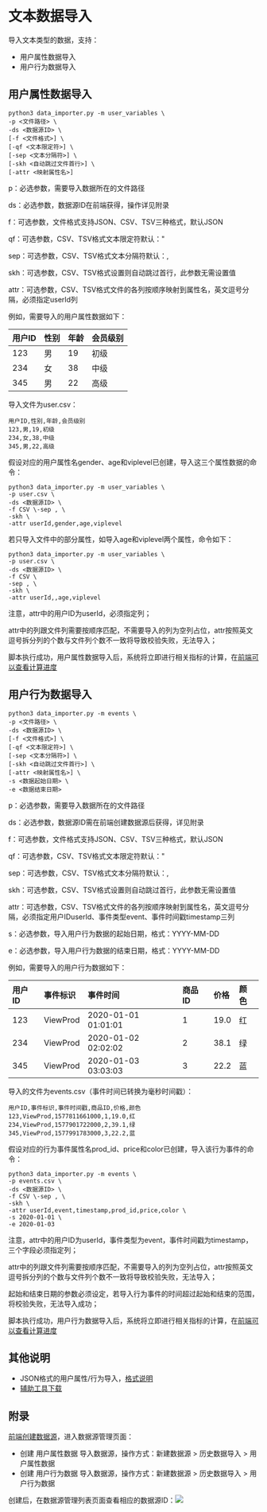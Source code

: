 # 文本数据导入

导入文本类型的数据，支持：

* 用户属性数据导入
* 用户行为数据导入

## 用户属性数据导入 <a id="yong-hu-shu-xing-shu-ju-dao-ru"></a>

```text
python3 data_importer.py -m user_variables \
-p <文件路径> \
-ds <数据源ID> \
[-f <文件格式>] \
[-qf <文本限定符>] \
[-sep <文本分隔符>] \
[-skh <自动跳过文件首行>] \
[-attr <映射属性名>] 
```

p：必选参数，需要导入数据所在的文件路径

ds：必选参数，数据源ID在前端获得，操作详见附录​

f：可选参数，文件格式支持JSON、CSV、TSV三种格式，默认JSON

qf：可选参数，CSV、TSV格式文本限定符默认："

sep：可选参数，CSV、TSV格式文本分隔符默认：,

skh：可选参数，CSV、TSV格式设置则自动跳过首行，此参数无需设置值

attr：可选参数，CSV、TSV格式文件的各列按顺序映射到属性名，英文逗号分隔，必须指定userId列

例如，需要导入的用户属性数据如下：

| 用户ID | 性别 | 年龄 | 会员级别 |
| :--- | :--- | :--- | :--- |
| 123 | 男 | 19 | 初级 |
| 234 | 女 | 38 | 中级 |
| 345 | 男 | 22 | 高级 |

导入文件为user.csv：

```text
用户ID,性别,年龄,会员级别
123,男,19,初级
234,女,38,中级
345,男,22,高级
```

假设对应的用户属性名gender、age和viplevel已创建，导入这三个属性数据的命令：

```text
python3 data_importer.py -m user_variables \
-p user.csv \
-ds <数据源ID> \
-f CSV \-sep , \
-skh \
-attr userId,gender,age,viplevel
```

若只导入文件中的部分属性，如导入age和viplevel两个属性，命令如下：

```text
python3 data_importer.py -m user_variables \
-p user.csv \
-ds <数据源ID> \
-f CSV \
-sep , \
-skh \
-attr userId,,age,viplevel
```

注意，attr中的用户ID为userId，必须指定列；

attr中的列跟文件列需要按顺序匹配，不需要导入的列为空列占位，attr按照英文逗号拆分列的个数与文件列个数不一致将导致校验失败，无法导入；

脚本执行成功，用户属性数据导入后，系统将立即进行相关指标的计算，在[前端可以查看计算进度](https://docs.growingio.com/op/product-manual/customer-data-platform/datasource/data-import)​

## 用户行为数据导入 <a id="yong-hu-hang-wei-shu-ju-dao-ru"></a>

```text
python3 data_importer.py -m events \
-p <文件路径> \
-ds <数据源ID> \
[-f <文件格式>] \
[-qf <文本限定符>] \
[-sep <文本分隔符>] \
[-skh <自动跳过文件首行>] \
[-attr <映射属性名>] \
-s <数据起始日期> \
-e <数据结束日期>
```

p：必选参数，需要导入数据所在的文件路径

ds：必选参数，数据源ID需在前端创建数据源后获得，详见附录

f：可选参数，文件格式支持JSON、CSV、TSV三种格式，默认JSON

qf：可选参数，CSV、TSV格式文本限定符默认："

sep：可选参数，CSV、TSV格式文本分隔符默认：,

skh：可选参数，CSV、TSV格式设置则自动跳过首行，此参数无需设置值

attr：可选参数，CSV、TSV格式文件的各列按顺序映射到属性名，英文逗号分隔，必须指定用户IDuserId、事件类型event、事件时间戳timestamp三列

s：必选参数，导入用户行为数据的起始日期，格式：YYYY-MM-DD

e：必选参数，导入用户行为数据的结束日期，格式：YYYY-MM-DD

例如，需要导入的用户行为数据如下：

| 用户ID | 事件标识 | 事件时间 | 商品ID | 价格 | 颜色 |
| :--- | :--- | :--- | :--- | :--- | :--- |
| 123 | ViewProd | 2020-01-01 01:01:01 | 1 | 19.0 | 红 |
| 234 | ViewProd | 2020-01-02 02:02:02 | 2 | 38.1 | 绿 |
| 345 | ViewProd | 2020-01-03 03:03:03 | 3 | 22.2 | 蓝 |

导入的文件为events.csv（事件时间已转换为毫秒时间戳）：

```text
用户ID,事件标识,事件时间戳,商品ID,价格,颜色
123,ViewProd,1577811661000,1,19.0,红
234,ViewProd,1577901722000,2,39.1,绿
345,ViewProd,1577991783000,3,22.2,蓝
```

假设对应的行为事件属性名prod\_id、price和color已创建，导入该行为事件的命令：

```text
python3 data_importer.py -m events \
-p events.csv \
-ds <数据源ID> \
-f CSV \-sep , \
-skh \
-attr userId,event,timestamp,prod_id,price,color \
-s 2020-01-01 \
-e 2020-01-03
```

注意，attr中的用户ID为userId，事件类型为event，事件时间戳为timestamp，三个字段必须指定列；

attr中的列跟文件列需要按顺序匹配，不需要导入的列为空列占位，attr按照英文逗号拆分列的个数与文件列个数不一致将导致校验失败，无法导入；

起始和结束日期的参数必须设定，若导入行为事件的时间超过起始和结束的范围，将校验失败，无法导入成功；

脚本执行成功，用户行为数据导入后，系统将立即进行相关指标的计算，在[前端可以查看计算进度](https://docs.growingio.com/op/product-manual/customer-data-platform/datasource/data-import)​

## 其他说明 <a id="qi-ta-shuo-ming"></a>

* JSON格式的用户属性/行为导入，[格式说明](https://docs.growingio.com/op/product-manual/customer-data-platform/datasource/data-import#shu-ju-dao-ru-ge-shi)​
* ​[辅助工具下载](https://docs.growingio.com/op/developer-manual/toolbox)​

## 附录 <a id="fu-lu"></a>

​[前端创建数据源](https://docs.growingio.com/op/product-manual/customer-data-platform/datasource/datasource-manage#chuang-jian-shu-ju-yuan)，进入数据源管理页面：

* 创建 用户属性数据 导入数据源，操作方式：新建数据源 &gt; 历史数据导入 &gt; 用户属性数据
* 创建 用户行为数据 导入数据源，操作方式：新建数据源 &gt; 历史数据导入 &gt; 用户行为数据

创建后，在数据源管理列表页面查看相应的数据源ID：![](https://gblobscdn.gitbook.com/assets%2F-M2qbZInaXgdm8kkNosp%2F-MQMBHo2WMWoLWAEcUix%2F-MQMD0b5FH58iKBUe3No%2Fimage.png?alt=media&token=6ffba948-5fbd-433c-b365-ac0facee1537)

